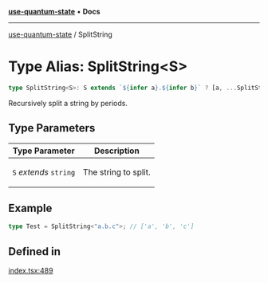 [**use-quantum-state**](README.md) • **Docs**

---

[use-quantum-state](README.md) / SplitString

# Type Alias: SplitString\<S>

```ts
type SplitString<S>: S extends `${infer a}.${infer b}` ? [a, ...SplitString<b>] : [S];
```

Recursively split a string by periods.

## Type Parameters

<table>
<thead>
<tr>
<th>Type Parameter</th>
<th>Description</th>
</tr>
</thead>
<tbody>
<tr>
<td>

`S` _extends_ `string`

</td>
<td>

The string to split.

</td>
</tr>
</tbody>
</table>

## Example

```ts
type Test = SplitString<"a.b.c">; // ['a', 'b', 'c']
```

## Defined in

[index.tsx:489](https://github.com/HoodieCollin/use-quantum-state/blob/b5be9cac7feb0254cc96c4bd8b196d5cd6e74920/src/index.tsx#L489)

